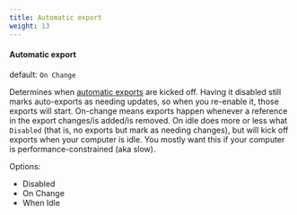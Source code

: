 ```yaml
---
title: Automatic export
weight: 13
---
```



#### Automatic export

default: `On Change`

Determines when [automatic exports](push-and-pull) are kicked off. Having it disabled still marks
auto-exports as needing updates, so when you re-enable it, those exports will start. On-change means exports
happen whenever a reference in the export changes/is added/is removed. On idle does more or less what
`Disabled` (that is, no exports but mark as needing changes), but will kick off exports when your computer is
idle. You mostly want this if your computer is performance-constrained (aka slow).

Options:

* Disabled
* On Change
* When Idle


